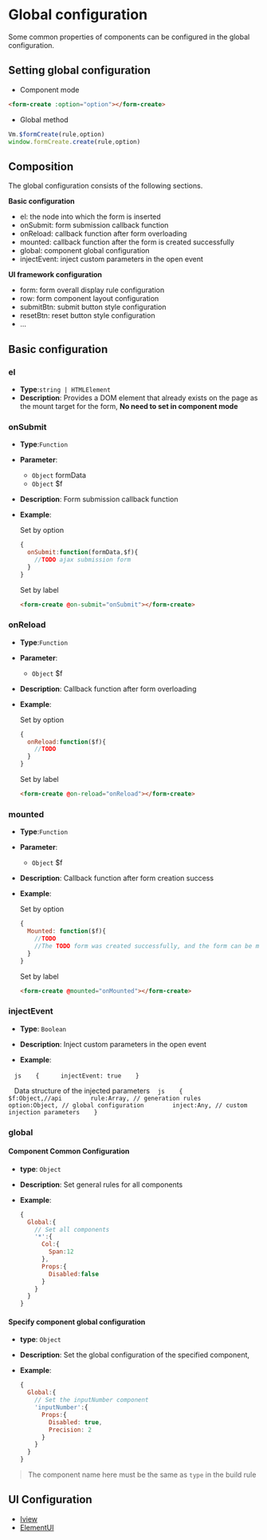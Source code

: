 # Global configuration

Some common properties of components can be configured in the global configuration.

## Setting global configuration

- Component mode

```html
<form-create :option="option"></form-create>
```

- Global method

```js
Vm.$formCreate(rule,option)
window.formCreate.create(rule,option)
```


## Composition

The global configuration consists of the following sections.

**Basic configuration**

- el: the node into which the form is inserted
- onSubmit: form submission callback function
- onReload: callback function after form overloading
- mounted: callback function after the form is created successfully
- global: component global configuration
- injectEvent: inject custom parameters in the open event

**UI framework configuration**

- form: form overall display rule configuration
- row: form component layout configuration
- submitBtn: submit button style configuration
- resetBtn: reset button style configuration
- ...


## Basic configuration

### el

- **Type**:`string | HTMLElement`
- **Description**: Provides a DOM element that already exists on the page as the mount target for the form, **No need to set in component mode**


### onSubmit

- **Type**:`Function`

- **Parameter**:
  - `Object` formData
  - `Object` $f


- **Description**: Form submission callback function

- **Example**:

  Set by option
  ```js
  {
    onSubmit:function(formData,$f){
      //TODO ajax submission form
    }
  }
  ```
  Set by label

  ```html
  <form-create @on-submit="onSubmit"></form-create>
  ```




### onReload

- **Type**:`Function`

- **Parameter**:
  - `Object` $f

- **Description**: Callback function after form overloading

- **Example**:

  Set by option
  ```js
  {
    onReload:function($f){
      //TODO
    }
  }
  ```

  Set by label
  ```html
  <form-create @on-reload="onReload"></form-create>
  ```



### mounted

- **Type**:`Function`

- **Parameter**:
  - `Object` $f

- **Description**: Callback function after form creation success

- **Example**:

  Set by option
  ```js
  {
    Mounted: function($f){
      //TODO
      //The TODO form was created successfully, and the form can be manipulated here.
    }
  }
  ```

  Set by label
  ```html
  <form-create @mounted="onMounted"></form-create>
  ```

### injectEvent <Badge type="warn" text="0.0.5+"/>

- **Type**: `Boolean`

- **Description**: Inject custom parameters in the open event

- **Example**:

   ```js
   {
     injectEvent: true
   }
   ```

   Data structure of the injected parameters
   ```js
   {
       $f:Object,//api
       rule:Array, // generation rules
       option:Object, // global configuration
       inject:Any, // custom injection parameters
   }
   ```

### global

#### Component Common Configuration

- **type**: `Object`

- **Description**: Set general rules for all components

- **Example**:

  ```js
  {
    Global:{
      // Set all components
      '*':{
        Col:{
          Span:12
        },
        Props:{
          Disabled:false
        }
      }
    }
  }
  ```

#### Specify component global configuration

- **type**: `Object`

- **Description**: Set the global configuration of the specified component,

- **Example**:

  ```js
  {
    Global:{
      // Set the inputNumber component
      'inputNumber':{
        Props:{
          Disabled: true,
          Precision: 2
        }
      }
    }
  }
  ```
> The component name here must be the same as `type` in the build rule


## UI Configuration

- [Iview](/en/v2/iview/global.html)
- [ElementUI](/en/v2/element-ui/global.html)
